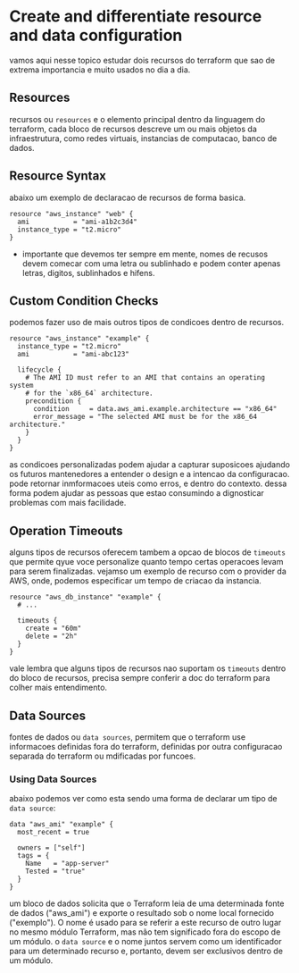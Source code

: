# 	Create and differentiate resource and data configuration
vamos aqui nesse topico estudar dois recursos do terraform que sao de extrema importancia e muito usados no dia a dia.

## Resources
recursos ou `resources` e o elemento principal dentro da linguagem do terraform, cada bloco de recursos descreve um ou mais objetos da infraestrutura, como redes virtuais, instancias de computacao, banco de dados.

## Resource Syntax
abaixo um exemplo de declaracao de recursos de forma basica.

```hcl
resource "aws_instance" "web" {
  ami           = "ami-a1b2c3d4"
  instance_type = "t2.micro"
}
```
- importante que devemos ter sempre em mente, nomes de recusos devem comecar com uma letra ou sublinhado e podem conter apenas letras, digitos, sublinhados e hifens.


## Custom Condition Checks
podemos fazer uso de mais outros tipos de condicoes dentro de recursos.

```hcl
resource "aws_instance" "example" {
  instance_type = "t2.micro"
  ami           = "ami-abc123"

  lifecycle {
    # The AMI ID must refer to an AMI that contains an operating system
    # for the `x86_64` architecture.
    precondition {
      condition     = data.aws_ami.example.architecture == "x86_64"
      error_message = "The selected AMI must be for the x86_64 architecture."
    }
  }
}
```

as condicoes personalizadas podem ajudar a capturar suposicoes ajudando os futuros  mantenedores a entender o design e a intencao da configuracao. pode retornar inmformacoes uteis como erros, e dentro do contexto. dessa forma podem ajudar as pessoas que estao consumindo a dignosticar problemas com mais facilidade.

## Operation Timeouts
alguns tipos de recursos oferecem tambem a opcao de blocos de `timeouts`  que permite qyue voce personalize quanto tempo certas operacoes levam para serem finalizadas. vejamso um exemplo de recurso com o provider da AWS, onde, podemos especificar um tempo de criacao da instancia.

```hcl
resource "aws_db_instance" "example" {
  # ...

  timeouts {
    create = "60m"
    delete = "2h"
  }
}
```

vale lembra que alguns tipos de recursos nao suportam os `timeouts` dentro do bloco de recursos, precisa sempre conferir a doc do terraform para colher mais entendimento.

## Data Sources
fontes de dados ou `data sources`, permitem que o terraform use informacoes definidas fora do terraform, definidas por outra configuracao separada do terraform ou mdificadas por funcoes.

### Using Data Sources
abaixo podemos ver como esta sendo uma forma de declarar um tipo de `data source`:

```hcl
data "aws_ami" "example" {
  most_recent = true

  owners = ["self"]
  tags = {
    Name   = "app-server"
    Tested = "true"
  }
}
```

um  bloco de dados solicita que o Terraform leia de uma determinada fonte de dados ("aws_ami") e exporte o resultado sob o nome local fornecido ("exemplo"). O nome é usado para se referir a este recurso de outro lugar no mesmo módulo Terraform, mas não tem significado fora do escopo de um módulo. o `data source` e o nome juntos servem como um identificador para um determinado recurso e, portanto, devem ser exclusivos dentro de um módulo.